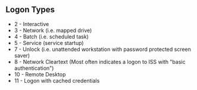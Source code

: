 
## Logon Types  

* 2 - Interactive  
* 3 - Network (i.e. mapped drive)  
* 4 - Batch (i.e. scheduled task)  
* 5 - Service (service startup)  
* 7 - Unlock (i.e. unattended workstation with password protected screen saver)  
* 8 - Network Cleartext (Most often indicates a logon to ISS with "basic authentication")  
* 10 - Remote Desktop  
* 11 - Logon with cached credentials  
